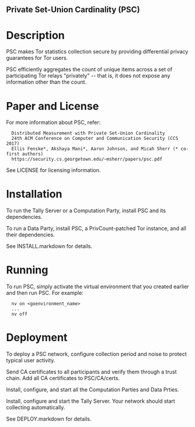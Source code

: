 ## Private Set-Union Cardinality (PSC)


# Description

PSC makes Tor statistics collection secure by providing differential privacy guarantees for Tor users.

PSC efficiently aggregates the count of unique items across a set of participating Tor relays "privately" -- that is, it does not expose any information other than the count.   


# Paper and License

For more information about PSC, refer:

```
  Distributed Measurement with Private Set-Union Cardinality
  24th ACM Conference on Computer and Communication Security (CCS 2017)
  Ellis Fenske*, Akshaya Mani*, Aaron Johnson, and Micah Sherr (* co-first authors)
  https://security.cs.georgetown.edu/~msherr/papers/psc.pdf
```

See LICENSE for licensing information.


# Installation

To run the Tally Server or a Computation Party, install PSC and its dependencies.

To run a Data Party, install PSC, a PrivCount-patched Tor instance, and all their dependencies.

See INSTALL.markdown for details.


# Running

To run PSC, simply activate the virtual environment that you created earlier and then run PSC. For example:

```
  nv on <goenvironment_name>
  ...
  nv off
```


# Deployment

To deploy a PSC network, configure collection period and noise to protect typical user activity.

Send CA certificates to all participants and verify them through a trust chain. Add all CA certificates to PSC/CA/certs.

Install, configure, and start all the Computation Parties and Data Prties.

Install, configure and start the Tally Server. Your network should start collecting automatically.

See DEPLOY.markdown for details.
